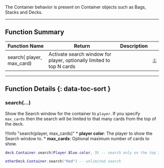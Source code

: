 The Container behavior is present on Container objects such as Bags, Stacks and Decks.

---

## Function Summary

Function Name | Return | Description | &nbsp;
-- | -- | -- | --:
search([<span class="tag pla"></span>](../types.md) player, [<span class="tag int"></span>](../types.md) max_card) | Activate search window for player, optionally limited to top N cards | [<span class="ret boo"></span>](../types.md) | [:i:](#search)

---

## Function Details {: data-toc-sort }

### search(...)

[<span class="ret boo"></span>](../types.md) Show the Search window for the container to `player`.  If you specify `max_cards` then the search will be limited to that many cards from the top of the deck.


!!!info "search(player, max_cards)"
    * [<span class="tag pla"></span>](../types.md) **player color**: The player to show the Search window to.
    * [<span class="tag int"></span>](../types.md) **max_cards**: Optional maximum number of cards to show.

``` Lua
deck.Container.search(Player.Blue.color, 3) -- search only on the top 3 cards

otherDeck.Container.search("Red") -- unlimited search
```
